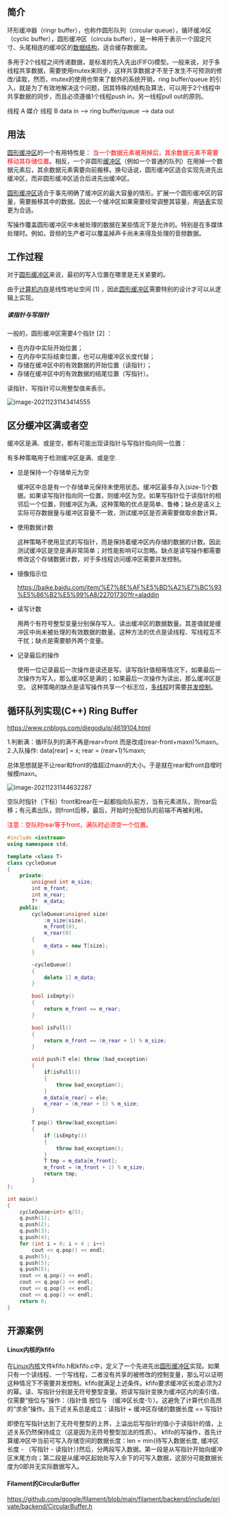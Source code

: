 ## 简介

环形缓冲器（ringr buffer），也称作圆形队列（circular queue），循环缓冲区（cyclic buffer），圆形缓冲区（circula buffer），是一种用于表示一个固定尺寸、头尾相连的缓冲区的[数据结构](https://baike.baidu.com/item/数据结构/1450)，适合缓存数据流。



多用于2个线程之间传递数据，是标准的先入先出(FIFO)模型。一般来说，对于多线程共享数据，需要使用mutex来同步，这样共享数据才不至于发生不可预测的修改/读取，然而，mutex的使用也带来了额外的系统开销，ring buffer/queue 的引入，就是为了有效地解决这个问题，因其特殊的结构及算法，可以用于2个线程中共享数据的同步，而且必须遵循1个线程push in，另一线程pull out的原则。



线程 A                  媒介                    线程 B
data in --> ring buffer/queue --> data out



## 用法

[圆形缓冲区](https://baike.baidu.com/item/圆形缓冲区/15563965)的一个有用特性是： <font color="red">当一个数据元素被用掉后，其余数据元素不需要移动其存储位置</font>。相反，一个非圆形[缓冲区](https://baike.baidu.com/item/缓冲区/4830555)（例如一个普通的队列）在用掉一个数据元素后，其余数据元素需要向前搬移。换句话说，圆形缓冲区适合实现先进先出缓冲区，而非圆形缓冲区适合后进先出缓冲区。

[圆形缓冲区](https://baike.baidu.com/item/圆形缓冲区/15563965)适合于事先明确了缓冲区的最大容量的情形。扩展一个圆形缓冲区的容量，需要搬移其中的数据。因此一个缓冲区如果需要经常调整其容量，用[链表](https://baike.baidu.com/item/链表/9794473)实现更为合适。

写操作覆盖圆形缓冲区中未被处理的数据在某些情况下是允许的。特别是在多媒体处理时。例如，音频的生产者可以覆盖掉声卡尚未来得及处理的音频数据。



## 工作过程

对于[圆形缓冲区](https://baike.baidu.com/item/圆形缓冲区/15563965)来说，最初的写入位置在哪里是无关紧要的。

由于[计算机内存](https://baike.baidu.com/item/计算机内存/9021807)是线性地址空间 [1] ，因此[圆形缓冲区](https://baike.baidu.com/item/圆形缓冲区/15563965)需要特别的设计才可以从逻辑上实现。



##### 读指针与写指针

一般的，圆形缓冲区需要4个指针 [2] ：

- 在内存中实际开始位置；
- 在内存中实际结束位置，也可以用缓冲区长度代替；
- 存储在缓冲区中的有效数据的开始位置（读指针）；
- 存储在缓冲区中的有效数据的结尾位置（写指针）。

读指针、写指针可以用整型值来表示。

![image-20211231143414555](.asserts/image-20211231143414555.png) 



## 区分缓冲区满或者空

缓冲区是满、或是空，都有可能出现读指针与写指针指向同一位置：

有多种策略用于检测缓冲区是满、或是空.

* 总是保持一个存储单元为空

  缓冲区中总是有一个存储单元保持未使用状态。缓冲区最多存入(size-1)个数据。如果读写指针指向同一位置，则缓冲区为空。如果写指针位于读指针的相邻后一个位置，则缓冲区为满。这种策略的优点是简单、鲁棒；缺点是语义上实际可存数据量与缓冲区容量不一致，测试缓冲区是否满需要做取余数计算。

* 使用数据计数

  这种策略不使用显式的写指针，而是保持着缓冲区内存储的数据的计数。因此测试缓冲区是空是满非常简单；对性能影响可以忽略。缺点是读写操作都需要修改这个存储数据计数，对于多线程访问缓冲区需要并发控制。

* 镜像指示位

  https://baike.baidu.com/item/%E7%8E%AF%E5%BD%A2%E7%BC%93%E5%86%B2%E5%99%A8/22701730?fr=aladdin

* 读写计数

  用两个有符号整型变量分别保存写入、读出缓冲区的数据数量。其差值就是缓冲区中尚未被处理的有效数据的数量。这种方法的优点是读线程、写线程互不干扰；缺点是需要额外两个变量。

* 记录最后的操作

  使用一位记录最后一次操作是读还是写。读写指针值相等情况下，如果最后一次操作为写入，那么缓冲区是满的；如果最后一次操作为读出，那么缓冲区是空。 这种策略的缺点是读写操作共享一个标志位，[多线程](https://baike.baidu.com/item/多线程/1190404)时需要[并发控制](https://baike.baidu.com/item/并发控制/3543545)。



## 循环队列实现(C++) Ring Buffer

https://www.cnblogs.com/diegodu/p/4619104.html

1.判断满：循环队列的满不再是rear=front 而是改成(rear-front+maxn)%maxn。
2.入队操作: data[rear] = x; rear = (rear+1)%maxn;

总体思想就是不让rear和front的值超过maxn的大小。于是就在rear和front自增时候模maxn。 

![image-20211231144632287](.asserts/image-20211231144632287.png) 

空队时指针（下标）front和rear在一起都指向队前方，当有元素进队，则rear后移；有元素出队，则front后移，最后，开始时分配给队的前端不再被利用。

<font color="red">注意：空队时rear等于front，满队时必须空一个位置。</font>

```C++
#include <iostream>
using namespace std;

template <class T>
class cycleQueue
{
    private: 
        unsigned int m_size;
        int m_front;
        int m_rear;
        T*  m_data;
    public:
        cycleQueue(unsigned size)
            :m_size(size),
            m_front(0),
            m_rear(0)
        {   
            m_data = new T[size];
        }   

        ~cycleQueue()
        {   
            delete [] m_data;
        }   

        bool isEmpty()
        {   
            return m_front == m_rear;
        }   

        bool isFull() 
        {   
            return m_front == (m_rear + 1) % m_size;
        }   

        void push(T ele) throw (bad_exception)
        {
            if(isFull())
            {
                throw bad_exception();
            }
            m_data[m_rear] = ele;
            m_rear = (m_rear + 1) % m_size;
        }

        T pop() throw(bad_exception)
        {
            if (isEmpty())
            {
                throw bad_exception();
            }
            T tmp = m_data[m_front];
            m_front = (m_front + 1) % m_size;
            return tmp;
        }
};

int main()
{
    cycleQueue<int> q(5);
    q.push(1);
    q.push(2);
    q.push(3);
    q.push(4);
    for (int i = 0; i < 4 ; i++)
        cout << q.pop() << endl;
    q.push(5);
    q.push(5);
    q.push(5);
    cout << q.pop() << endl;
    cout << q.pop() << endl;
    cout << q.pop() << endl;
    cout << q.pop() << endl;
    return 0;
}
```



## 开源案例

#### Linux内核的kfifo

在[Linux内核](https://baike.baidu.com/item/Linux内核/10142820)文件kfifo.h和kfifo.c中，定义了一个先进先出[圆形缓冲区](https://baike.baidu.com/item/圆形缓冲区/15563965)实现。如果只有一个读线程、一个写线程，二者没有共享的被修改的控制变量，那么可以证明这种情况下不需要并发控制。kfifo就满足上述条件。kfifo要求缓冲区长度必须为2的幂。读、写指针分别是无符号整型变量。把读写指针变换为缓冲区内的索引值，仅需要“按位与”操作：（指针值 按位与 （缓冲区长度-1））。这避免了计算代价高昂的“求余”操作。且下述关系总是成立：读指针 + 缓冲区存储的数据长度 == 写指针

即使在写指针达到了无符号整型的上界，上溢出后写指针的值小于读指针的值，上述关系仍然保持成立（这是因为无符号整型加法的性质）。 kfifo的写操作，首先计算缓冲区中当前可写入存储空间的数据长度：len = min{待写入数据长度, 缓冲区长度 - （写指针 - 读指针）}然后，分两段写入数据。第一段是从写指针开始向缓冲区末尾方向；第二段是从缓冲区起始处写入余下的可写入数据，这部分可能数据长度为0即并无实际数据写入。



#### Filament的CircularBuffer

https://github.com/google/filament/blob/main/filament/backend/include/private/backend/CircularBuffer.h









